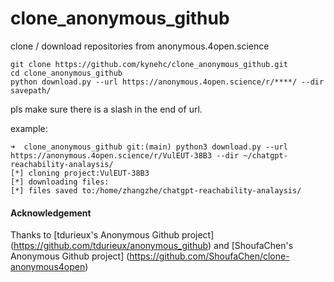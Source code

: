 # clone_anonymous_github

clone / download repositories from anonymous.4open.science

```
git clone https://github.com/kynehc/clone_anonymous_github.git
cd clone_anonymous_github
python download.py --url https://anonymous.4open.science/r/****/ --dir savepath/
```
pls make sure there is a slash in the end of url.

example:
```
➜  clone_anonymous_github git:(main) python3 download.py --url https://anonymous.4open.science/r/VulEUT-38B3 --dir ~/chatgpt-reachability-analaysis/
[*] cloning project:VulEUT-38B3
[*] downloading files:
[*] files saved to:/home/zhangzhe/chatgpt-reachability-analaysis/
```

#### Acknowledgement

Thanks to [tdurieux's Anonymous Github project] (https://github.com/tdurieux/anonymous_github)
and [ShoufaChen's Anonymous Github project] (https://github.com/ShoufaChen/clone-anonymous4open)

